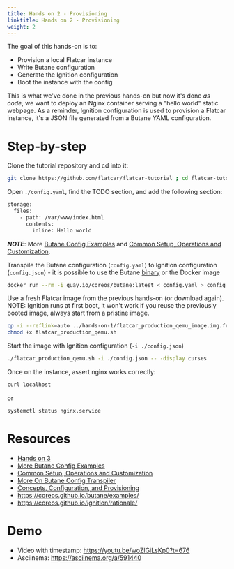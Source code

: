```yaml
---
title: Hands on 2 - Provisioning
linktitle: Hands on 2 - Provisioning
weight: 2
---
```


The goal of this hands-on is to:

* Provision a local Flatcar instance
* Write Butane configuration
* Generate the Ignition configuration
* Boot the instance with the config

This is what we've done in the previous hands-on but now it's done _as code_, we want to deploy an Nginx container serving a "hello world" static webpage. As a reminder, Ignition configuration is used to provision a Flatcar instance, it's a JSON file generated from a Butane YAML configuration.

# Step-by-step

Clone the tutorial repository and cd into it:

```bash
git clone https://github.com/flatcar/flatcar-tutorial ; cd flatcar-tutorial/hands-on-2
```

Open `./config.yaml`, find the TODO section, and add the following section:

```bash
storage:
  files:
    - path: /var/www/index.html
      contents:
        inline: Hello world
```

**_NOTE_**: More [Butane Config Examples](https://www.flatcar.org/docs/latest/provisioning/config-transpiler/examples/) and [Common Setup, Operations and Customization](https://www.flatcar.org/docs/latest/setup).

Transpile the Butane configuration (`config.yaml`) to Ignition configuration (`config.json`) - it is possible to use the Butane [binary](https://coreos.github.io/butane/getting-started/#standalone-binary) or the Docker image

```bash
docker run --rm -i quay.io/coreos/butane:latest < config.yaml > config.json
```

Use a fresh Flatcar image from the previous hands-on (or download again). NOTE: Ignition runs at first boot, it won't work if you reuse the previously booted image, always start from a pristine image. 

```bash
cp -i --reflink=auto ../hands-on-1/flatcar_production_qemu_image.img.fresh flatcar_production_qemu_image.img
chmod +x flatcar_production_qemu.sh
```

Start the image with Ignition configuration (`-i ./config.json`)

```bash
./flatcar_production_qemu.sh -i ./config.json -- -display curses
```

Once on the instance, assert nginx works correctly:


```bash
curl localhost
```

or

```bash
systemctl status nginx.service
```

# Resources

* [Hands on 3](../../tutorial/hands-on-3/)
* [More Butane Config Examples](https://www.flatcar.org/docs/latest/provisioning/config-transpiler/examples/)
* [Common Setup, Operations and Customization](https://www.flatcar.org/docs/latest/setup)
* [More On Butane Config Transpiler](https://www.flatcar.org/docs/latest/provisioning/config-transpiler/)
* [Concepts, Configuration, and Provisioning](https://www.flatcar.org/docs/latest/installing/#concepts-configuration-and-provisioning)
* <https://coreos.github.io/butane/examples/>
* <https://coreos.github.io/ignition/rationale/>

# Demo

* Video with timestamp: <https://youtu.be/woZlGiLsKp0?t=676>
* Asciinema: <https://asciinema.org/a/591440>
